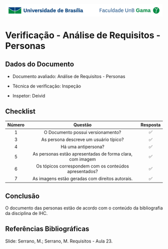 ![UnB](../../img/unb.jpg)

# Verificação - Análise de Requisitos - Personas

## Dados do Documento

* Documento avaliado: Análise de Requisitos - Personas

* Técnica de verificação: Inspeção


* Inspetor: Deivid



## Checklist



| Número | Questão | Resposta |
|:----:|:----:|:----:|
|1|O Documento possui versionamento?|✅|
|3|As persona descreve um usuário típico?|✅|
|4|Há uma antipersona?|✅|
|5|As personas estão apresentadas de forma clara, com imagem|✅|
|6|Os tópicos correspondem com os conteúdos apresentados?|✅|
|7| As imagens estão geradas com direitos autorais.|✅ |


## Conclusão

<p align = "justify">
O documento das personas estão de acordo com o conteúdo da bibliografia da disciplina de IHC.
 </p>


## Referências Bibliográficas

Slide: Serrano, M.; Serrano, M. Requisitos - Aula 23.



